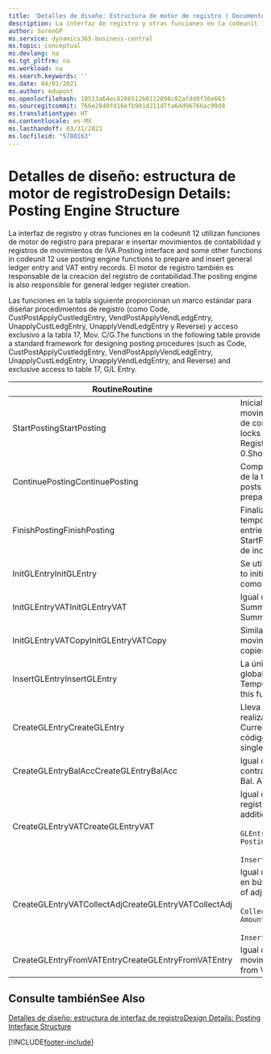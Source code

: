 ```yaml
---
title: 'Detalles de diseño: Estructura de motor de registro | Documentos de Microsoft'
description: La interfaz de registro y otras funciones en la codeunit 12 utilizan funciones de motor de registro para preparar e insertar movimientos de contabilidad y registros de movimientos de IVA. El motor de registro también es responsable de la creación del registro de contabilidad.
author: SorenGP
ms.service: dynamics365-business-central
ms.topic: conceptual
ms.devlang: na
ms.tgt_pltfrm: na
ms.workload: na
ms.search.keywords: ''
ms.date: 04/01/2021
ms.author: edupont
ms.openlocfilehash: 10513a64ec8286512b0112898c82afdd0f36e663
ms.sourcegitcommit: 766e2840fd16efb901d211d7fa64d96766ac99d9
ms.translationtype: HT
ms.contentlocale: es-MX
ms.lasthandoff: 03/31/2021
ms.locfileid: "5788163"
---
```

# <a name="design-details-posting-engine-structure"></a><span data-ttu-id="24f16-104">Detalles de diseño: estructura de motor de registro</span><span class="sxs-lookup"><span data-stu-id="24f16-104">Design Details: Posting Engine Structure</span></span>
<span data-ttu-id="24f16-105">La interfaz de registro y otras funciones en la codeunit 12 utilizan funciones de motor de registro para preparar e insertar movimientos de contabilidad y registros de movimientos de IVA.</span><span class="sxs-lookup"><span data-stu-id="24f16-105">Posting interface and some other functions in codeunit 12 use posting engine functions to prepare and insert general ledger entry and VAT entry records.</span></span> <span data-ttu-id="24f16-106">El motor de registro también es responsable de la creación del registro de contabilidad.</span><span class="sxs-lookup"><span data-stu-id="24f16-106">The posting engine is also responsible for general ledger register creation.</span></span>  
  
 <span data-ttu-id="24f16-107">Las funciones en la tabla siguiente proporcionan un marco estándar para diseñar procedimientos de registro (como Code, CustPostApplyCustledgEntry, VendPostApplyVendLedgEntry, UnapplyCustLedgEntry, UnapplyVendLedgEntry y Reverse) y acceso exclusivo a la tabla 17, Mov. C/G.</span><span class="sxs-lookup"><span data-stu-id="24f16-107">The functions in the following table provide a standard framework for designing posting procedures (such as Code, CustPostApplyCustledgEntry, VendPostApplyVendLedgEntry, UnapplyCustLedgEntry, UnapplyVendLedgEntry, and Reverse) and exclusive access to table 17, G/L Entry.</span></span>  
  
|<span data-ttu-id="24f16-108">Routine</span><span class="sxs-lookup"><span data-stu-id="24f16-108">Routine</span></span>|<span data-ttu-id="24f16-109">Descripción</span><span class="sxs-lookup"><span data-stu-id="24f16-109">Description</span></span>|  
|-------------|---------------------------------------|  
|<span data-ttu-id="24f16-110">StartPosting</span><span class="sxs-lookup"><span data-stu-id="24f16-110">StartPosting</span></span>|<span data-ttu-id="24f16-111">Inicializa el búfer de registro TempGLEntryBuf, bloquea las tablas de movimientos de contabilidad y de IVA e inicializa el periodo contable, el registro de contabilidad y el tipo de cambio.</span><span class="sxs-lookup"><span data-stu-id="24f16-111">Initializes posting buffer TempGLEntryBuf, locks G/L Entry and VAT Entry tables, and initializes Accounting Period, G/L Register, and Exchange Rate.</span></span> <span data-ttu-id="24f16-112">Si se le llama solo una vez, NextEntryNo es 0.</span><span class="sxs-lookup"><span data-stu-id="24f16-112">Should be called only once, then NextEntryNo is 0.</span></span>|  
|<span data-ttu-id="24f16-113">ContinuePosting</span><span class="sxs-lookup"><span data-stu-id="24f16-113">ContinuePosting</span></span>|<span data-ttu-id="24f16-114">Comprueba y registra el IVA no realizado para el incremento NextTransactionNo de la transacción anterior y prepara el registro de la línea siguiente.</span><span class="sxs-lookup"><span data-stu-id="24f16-114">Checks and posts unrealized VAT for previous transaction increment NextTransactionNo and prepares post of next line.</span></span>|  
|<span data-ttu-id="24f16-115">FinishPosting</span><span class="sxs-lookup"><span data-stu-id="24f16-115">FinishPosting</span></span>|<span data-ttu-id="24f16-116">Finaliza el registro insertando los movimientos de contabilidad desde el búfer temporal a la tabla de la base de datos.</span><span class="sxs-lookup"><span data-stu-id="24f16-116">Completes posting by inserting G/L entries from temporary buffer into database table.</span></span> <span data-ttu-id="24f16-117">Se utiliza siempre con StartPosting.</span><span class="sxs-lookup"><span data-stu-id="24f16-117">Always used together with StartPosting.</span></span> <span data-ttu-id="24f16-118">Comprueba la presencia de inconsistencias.</span><span class="sxs-lookup"><span data-stu-id="24f16-118">Checks for inconsistencies.</span></span>|  
|<span data-ttu-id="24f16-119">InitGLEntry</span><span class="sxs-lookup"><span data-stu-id="24f16-119">InitGLEntry</span></span>|<span data-ttu-id="24f16-120">Se utiliza para inicializar un nuevo movimiento de contabilidad para la línea</span><span class="sxs-lookup"><span data-stu-id="24f16-120">Used to initialize new G/L entry for Gen.</span></span> <span data-ttu-id="24f16-121">de diario general.</span><span class="sxs-lookup"><span data-stu-id="24f16-121">Jnl Line.</span></span> <span data-ttu-id="24f16-122">Devuelve GLEntry como parámetro.</span><span class="sxs-lookup"><span data-stu-id="24f16-122">Returns GLEntry as parameter.</span></span>|  
|<span data-ttu-id="24f16-123">InitGLEntryVAT</span><span class="sxs-lookup"><span data-stu-id="24f16-123">InitGLEntryVAT</span></span>|<span data-ttu-id="24f16-124">Igual que InitGLEntry, pero también asigna Cta. contrapartida y SummarizeVAT.</span><span class="sxs-lookup"><span data-stu-id="24f16-124">Same as InitGLEntry, but also assigns Bal. Account No. and SummarizeVAT.</span></span>|  
|<span data-ttu-id="24f16-125">InitGLEntryVATCopy</span><span class="sxs-lookup"><span data-stu-id="24f16-125">InitGLEntryVATCopy</span></span>|<span data-ttu-id="24f16-126">Similar a InitGLEntryVAT, pero también copia datos de grupos de registro desde movimientos de IVA antes de SummarizeVAT.</span><span class="sxs-lookup"><span data-stu-id="24f16-126">Similar to InitGLEntryVAT, but also copies posting groups data from VAT Entry before SummarizeVAT.</span></span>|  
|<span data-ttu-id="24f16-127">InsertGLEntry</span><span class="sxs-lookup"><span data-stu-id="24f16-127">InsertGLEntry</span></span>|<span data-ttu-id="24f16-128">La única función que inserta el movimiento de contabilidad general en la tabla global TempGLEntryBuf.</span><span class="sxs-lookup"><span data-stu-id="24f16-128">The only function that inserts G/L entry into global TempGLEntryBuf table.</span></span> <span data-ttu-id="24f16-129">Utilice siempre esta función para insertar.</span><span class="sxs-lookup"><span data-stu-id="24f16-129">Always use this function for insert.</span></span>|  
|<span data-ttu-id="24f16-130">CreateGLEntry</span><span class="sxs-lookup"><span data-stu-id="24f16-130">CreateGLEntry</span></span>|<span data-ttu-id="24f16-131">Lleva a cabo una acción InitGLEntry, asigna un importe adicional de divisa y realiza una acción InsertGLEntry.</span><span class="sxs-lookup"><span data-stu-id="24f16-131">Performs an InitGLEntry, assigns Additional Currency Amount, and then performs InsertGLEntry.</span></span> <span data-ttu-id="24f16-132">Reemplaza varias líneas de código con una sola llamada a función.</span><span class="sxs-lookup"><span data-stu-id="24f16-132">Replaces several lines of code with a single function call.</span></span>|  
|<span data-ttu-id="24f16-133">CreateGLEntryBalAcc</span><span class="sxs-lookup"><span data-stu-id="24f16-133">CreateGLEntryBalAcc</span></span>|<span data-ttu-id="24f16-134">Igual que CreateGLEntry, pero también asigna Tipo contrapartida y Cta. contrapartida.</span><span class="sxs-lookup"><span data-stu-id="24f16-134">Same as CreateGLEntry, but also assigns Bal. Account Type and Bal. Account No.</span></span>|  
|<span data-ttu-id="24f16-135">CreateGLEntryVAT</span><span class="sxs-lookup"><span data-stu-id="24f16-135">CreateGLEntryVAT</span></span>|<span data-ttu-id="24f16-136">Igual que CreateGLEntry, pero con procesamiento adicional para grupos de registro y guardado en búfer temporal de IVA:</span><span class="sxs-lookup"><span data-stu-id="24f16-136">Same as CreateGLEntry, but with additional processing for posting groups and saving to temporary VAT buffer:</span></span><br /><br /> `GLEntry.CopyPostingGroupsFromDtldCVBuf(DtldCVLedgEntryBuf,GenJnlLine."Gen. Posting Type");`<br /><br /> `InsertVATEntriesFromTemp(DtldCVLedgEntryBuf,GLEntry);`|  
|<span data-ttu-id="24f16-137">CreateGLEntryVATCollectAdj</span><span class="sxs-lookup"><span data-stu-id="24f16-137">CreateGLEntryVATCollectAdj</span></span>|<span data-ttu-id="24f16-138">Igual que CreateGLEntry, pero con recopilación adicional de ajustes y guardado en búfer temporal de IVA:</span><span class="sxs-lookup"><span data-stu-id="24f16-138">Same as CreateGLEntry, but with additional collection of adjustments and saving to temporary VAT buffer:</span></span><br /><br /> `CollectAdjustment(AdjAmount,GLEntry.Amount,GLEntry."Additional-Currency Amount",OriginalDateSet);`<br /><br /> `InsertVATEntriesFromTemp(DtldCVLedgEntryBuf,GLEntry);`|  
|<span data-ttu-id="24f16-139">CreateGLEntryFromVATEntry</span><span class="sxs-lookup"><span data-stu-id="24f16-139">CreateGLEntryFromVATEntry</span></span>|<span data-ttu-id="24f16-140">Igual que CreateGLEntry, pero también copia grupos de registro desde movimientos de IVA.</span><span class="sxs-lookup"><span data-stu-id="24f16-140">Same as CreateGLEntry, but also copies posting groups from VAT entry.</span></span>|  
  
## <a name="see-also"></a><span data-ttu-id="24f16-141">Consulte también</span><span class="sxs-lookup"><span data-stu-id="24f16-141">See Also</span></span>  
 [<span data-ttu-id="24f16-142">Detalles de diseño: estructura de interfaz de registro</span><span class="sxs-lookup"><span data-stu-id="24f16-142">Design Details: Posting Interface Structure</span></span>](design-details-posting-interface-structure.md)

[!INCLUDE[footer-include](includes/footer-banner.md)]